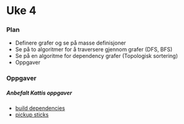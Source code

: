 # Uke 4

### Plan

* Definere grafer og se på masse definisjoner
* Se på to algoritmer for å traversere gjennom grafer (DFS, BFS)
* Se på en algoritme for dependency grafer (Topologisk sortering)
* Oppgaver

### Oppgaver

##### Anbefalt Kattis oppgaver

* [build dependencies](https://open.kattis.com/problems/builddeps)
* [pickup sticks](https://open.kattis.com/problems/pickupsticks)
